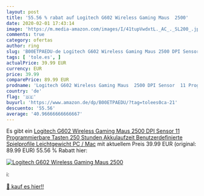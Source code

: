 ```yaml
---
layout: post
title: '55.56 % rabat auf Logitech G602 Wireless Gaming Maus  2500'
date: 2020-02-01 17:43:14
image: 'https://m.media-amazon.com/images/I/41tupVwdxtL._AC_._SL200_.jpg'
comments: true
category: ofertas
author: ring
slug: 'B00ETPAEDU-de Logitech G602 Wireless Gaming Maus 2500 DPI Sensor 11...'
tags: [ 'tole.es', ]
actualPrice: 39.99 EUR
currency: EUR
price: 39.99
comparePrice: 89.99 EUR
prodname: 'Logitech G602 Wireless Gaming Maus  2500 DPI Sensor  11 Programmierbare Tasten  250 Stunden Akkulaufzeit  Benutzerdefinierte Spielprofile  Leichtgewicht  PC / Mac'
country: 'de'
flag: '🇩🇪'
buyurl: 'https://www.amazon.de/dp/B00ETPAEDU/?tag=tolees0ca-21'
descuento: '55.56'
average: '40.96666666666667'
---
```


Es gibt ein [Logitech G602 Wireless Gaming Maus  2500 DPI Sensor  11 Programmierbare Tasten  250 Stunden Akkulaufzeit  Benutzerdefinierte Spielprofile  Leichtgewicht  PC / Mac](https://www.amazon.de/dp/B00ETPAEDU/?tag=tolees0ca-21) mit aktuellem Preis 39.99 EUR (original: 89.99 EUR) 55.56 % Rabatt hier:

[![Logitech G602 Wireless Gaming Maus  2500](https://m.media-amazon.com/images/I/41tupVwdxtL._AC_._SL200_.jpg)](https://www.amazon.de/dp/B00ETPAEDU/?tag=tolees0ca-21)

ℹ️:


[🛒 kauf es hier!!](https://www.amazon.de/dp/B00ETPAEDU/?tag=tolees0ca-21)
